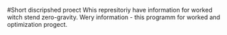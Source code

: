 #Short discripshed proect
Whis represitoriy have information for worked witch stend zero-gravity.
Wery information - this programm for worked and optimization progect.

